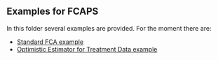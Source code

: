 ## Examples for FCAPS

In this folder several examples are provided. For the moment there are:

* [Standard FCA example](https://github.com/AlekseyBuzmakov/FCAPS/tree/master/FCAPS/EXAMPLES/StdFCA)
* [Optimistic Estimator for Treatment Data example](https://github.com/AlekseyBuzmakov/FCAPS/tree/master/FCAPS/EXAMPLES/OEst-treatment-effect)
